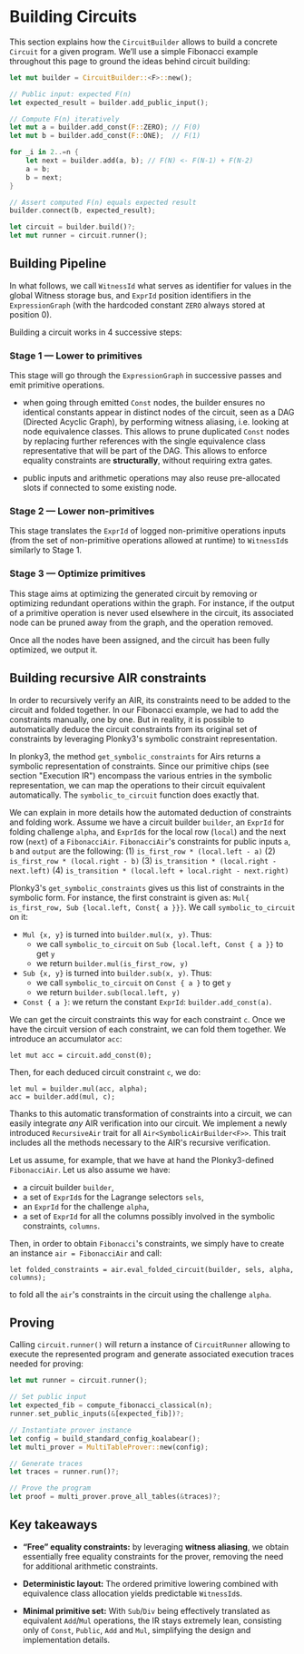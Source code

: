 # Building Circuits

This section explains how the `CircuitBuilder` allows to build a concrete `Circuit` for a given program.
We’ll use a simple Fibonacci example throughout this page to ground the ideas behind circuit building:

```rust
let mut builder = CircuitBuilder::<F>::new();

// Public input: expected F(n)
let expected_result = builder.add_public_input();

// Compute F(n) iteratively
let mut a = builder.add_const(F::ZERO); // F(0)
let mut b = builder.add_const(F::ONE);  // F(1)

for _i in 2..=n {
    let next = builder.add(a, b); // F(N) <- F(N-1) + F(N-2)
    a = b;
    b = next;
}

// Assert computed F(n) equals expected result
builder.connect(b, expected_result);

let circuit = builder.build()?;
let mut runner = circuit.runner();
```


## Building Pipeline

In what follows, we call `WitnessId` what serves as identifier for values in the global Witness storage bus, and
`ExprId` position identifiers in the `ExpressionGraph` (with the hardcoded constant `ZERO` always stored at position 0).

Building a circuit works in 4 successive steps:

### Stage 1 — Lower to primitives

This stage will go through the `ExpressionGraph` in successive passes and emit primitive operations.

  - when going through emitted `Const` nodes, the builder ensures no identical constants appear in distinct nodes of the circuit, seen as a DAG (Directed Acyclic Graph), by performing witness aliasing, i.e. looking at node equivalence classes. This allows to prune duplicated `Const` nodes by replacing further references with the single equivalence class representative that will be part of the DAG. This allows to enforce equality constraints are **structurally**, without requiring extra gates.

  - public inputs and arithmetic operations may also reuse pre-allocated slots if connected to some existing node.

### Stage 2 — Lower non-primitives

This stage translates the `ExprId` of logged non-primitive operations inputs (from the set of non-primitive operations allowed at runtime) to `WitnessId`s similarly to Stage 1.

### Stage 3 — Optimize primitives

This stage aims at optimizing the generated circuit by removing or optimizing redundant operations within the graph.
For instance, if the output of a primitive operation is never used elsewhere in the circuit, its associated node can
be pruned away from the graph, and the operation removed.

Once all the nodes have been assigned, and the circuit has been fully optimized, we output it.

## Building recursive AIR constraints

In order to recursively verify an AIR, its constraints need to be added to the circuit and folded together. In our Fibonacci example, we had to add the constraints manually, one by one. But in reality, it is possible to automatically deduce the circuit constraints from its original set of constraints by leveraging Plonky3's symbolic constraint representation.

In plonky3, the method `get_symbolic_constraints` for Airs returns a symbolic representation of constraints. Since our primitive chips (see section "Execution IR") encompass the various entries in the symbolic representation, we can map the operations to their circuit equivalent automatically. The `symbolic_to_circuit` function does exactly that. 

We can explain in more details how the automated deduction of constraints and folding work. Assume we have a circuit builder `builder`, an `ExprId` for folding challenge `alpha`, and `ExprId`s for the local row (`local`) and the next row (`next`) of a `FibonacciAir`. `FibonacciAir`'s constraints for public inputs `a`, `b` and `output` are the following:
(1) `is_first_row * (local.left - a)`
(2) `is_first_row * (local.right - b)`
(3) `is_transition * (local.right - next.left)`
(4) `is_transition * (local.left + local.right - next.right)`

Plonky3's `get_symbolic_constraints` gives us this list of constraints in the symbolic form. For instance, the first constraint is given as: `Mul{ is_first_row, Sub {local.left, Const{ a }}}`. We call `symbolic_to_circuit` on it:

- `Mul {x, y}` is turned into `builder.mul(x, y)`. Thus:
  - we call `symbolic_to_circuit` on `Sub {local.left, Const { a }}` to get `y`
  - we return `builder.mul(is_first_row, y)`
- `Sub {x, y}` is turned into `builder.sub(x, y)`. Thus:
  - we call `symbolic_to_circuit` on `Const { a }` to get `y`
  - we return `builder.sub(local.left, y)`
- `Const { a }`: we return the constant `ExprId`: `builder.add_const(a)`.

We can get the circuit constraints this way for each constraint `c`. 
Once we have the circuit version of each constraint, we can fold them together. We introduce an accumulator `acc`:
```
let mut acc = circuit.add_const(0);
```
Then, for each deduced circuit constraint `c`, we do:
```
let mul = builder.mul(acc, alpha);
acc = builder.add(mul, c);
```

Thanks to this automatic transformation of constraints into a circuit, we can easily integrate *any* AIR verification into our circuit. We implement a newly introduced `RecursiveAir` trait for all `Air<SymbolicAirBuilder<F>>`. This trait includes all the methods necessary to the AIR's recursive verification.

Let us assume, for example, that we have at hand the Plonky3-defined `FibonacciAir`. Let us also assume we have:

- a circuit builder `builder`, 
- a set of `ExprId`s for the Lagrange selectors `sels`,
- an `ExprId` for the challenge `alpha`,
- a set of `ExprId` for all the columns possibly involved in the symbolic constraints, `columns`.

Then, in order to obtain `Fibonacci`'s constraints, we simply have to create an instance `air = FibonacciAir` and call:
```
let folded_constraints = air.eval_folded_circuit(builder, sels, alpha, columns);
```
to fold all the `air`'s constraints in the circuit using the challenge `alpha`.

## Proving

Calling `circuit.runner()` will return a instance of `CircuitRunner` allowing to execute the
represented program and generate associated execution traces needed for proving:

```rust
let mut runner = circuit.runner();

// Set public input
let expected_fib = compute_fibonacci_classical(n);
runner.set_public_inputs(&[expected_fib])?;

// Instantiate prover instance
let config = build_standard_config_koalabear();
let multi_prover = MultiTableProver::new(config);

// Generate traces
let traces = runner.run()?;

// Prove the program
let proof = multi_prover.prove_all_tables(&traces)?;
```

## Key takeaways

* **“Free” equality constraints:** by leveraging **witness aliasing**, we obtain essentially free equality constraints for the prover, removing the need for additional arithmetic constraints.

* **Deterministic layout:** The ordered primitive lowering combined with equivalence class allocation yields predictable `WitnessId`s.

* **Minimal primitive set:** With `Sub`/`Div` being effectively translated as equivalent `Add`/`Mul` operations, the IR stays extremely lean, consisting only of `Const`, `Public`, `Add` and `Mul`, simplifying the design and implementation details.
